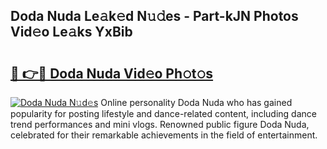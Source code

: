 ## Doda Nuda Le𝚊k𝚎d N𝚞𝚍es - Part-kJN Photos Vid𝚎o Le𝚊ks YxBib

# <h2><a href="http://fbbfp9f.evod.top/?m=Doda+Nuda">🔗 👉🔴 Doda Nuda Vid𝚎o Ph𝚘t𝚘s</a></h2>

[![Doda Nuda N𝚞d𝚎s](https://i.imgur.com/8V9OHl7.gif)](http://fbbfp9f.evod.top/?m=Doda+Nuda)
Online personality Doda Nuda who has gained popularity for posting lifestyle and dance-related content, including dance trend performances and mini vlogs. Renowned public figure Doda Nuda, celebrated for their remarkable achievements in the field of entertainment. 

